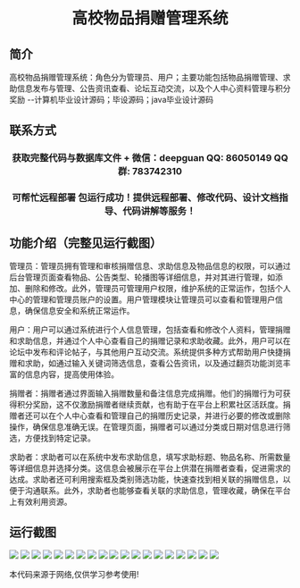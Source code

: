 <p><h1 align="center">高校物品捐赠管理系统</h1></p>

## 简介
高校物品捐赠管理系统：角色分为管理员、用户；主要功能包括物品捐赠管理、求助信息发布与管理、公告资讯查看、论坛互动交流，以及个人中心资料管理与积分奖励    --计算机毕业设计源码；毕设源码；java毕业设计源码


## 联系方式
<p><h3 align="center">获取完整代码与数据库文件 + 微信：deepguan QQ: 86050149 QQ群: 783742310</h3></p>
<p><h3 align="center">可帮忙远程部署 包运行成功！提供远程部署、修改代码、设计文档指导、代码讲解等服务！</h3></p>

## 功能介绍（完整见运行截图）
管理员：管理员拥有管理和审核捐赠信息、求助信息及物品信息的权限，可以通过后台管理页面查看物品、公告类型、轮播图等详细信息，并对其进行管理，如添加、删除和修改。此外，管理员可管理用户权限，维护系统的正常运作，包括个人中心的管理和管理员账户的设置。用户管理模块让管理员可以查看和管理用户信息，确保信息安全和系统正常运作。

用户：用户可以通过系统进行个人信息管理，包括查看和修改个人资料，管理捐赠和求助信息，并通过个人中心查看自己的捐赠记录和求助收藏。此外，用户可以在论坛中发布和评论帖子，与其他用户互动交流。系统提供多种方式帮助用户快捷捐赠和求助，如通过输入关键词筛选信息，查看公告资讯，以及通过翻页功能浏览丰富的信息内容，提高使用体验。

捐赠者：捐赠者通过界面输入捐赠数量和备注信息完成捐赠。他们的捐赠行为可获得积分奖励，这不仅激励捐赠者继续贡献，也有助于在平台上积累社区活跃度。捐赠者还可以在个人中心查看和管理自己的捐赠历史记录，并进行必要的修改或删除操作，确保信息准确无误。在管理页面，捐赠者可以通过分类或日期对信息进行筛选，方便找到特定记录。

求助者：求助者可以在系统中发布求助信息，填写求助标题、物品名称、所需数量等详细信息并选择分类。这信息会被展示在平台上供潜在捐赠者查看，促进需求的达成。求助者还可利用搜索框及类别筛选功能，快速查找到相关联的捐赠信息，以便于沟通联系。此外，求助者也能够查看关联的求助信息，管理收藏，确保在平台上有效利用资源。


## 运行截图
![](img/001.jpg)
![](img/002.jpg)
![](img/003.jpg)
![](img/004.jpg)
![](img/005.jpg)
![](img/006.jpg)
![](img/007.jpg)
![](img/008.jpg)
![](img/009.jpg)
![](img/010.jpg)
![](img/011.jpg)
![](img/012.jpg)
![](img/013.jpg)
![](img/014.jpg)
![](img/015.jpg)
![](img/016.jpg)
![](img/017.jpg)
![](img/018.jpg)
![](img/019.jpg)

<p>本代码来源于网络,仅供学习参考使用!</p>
